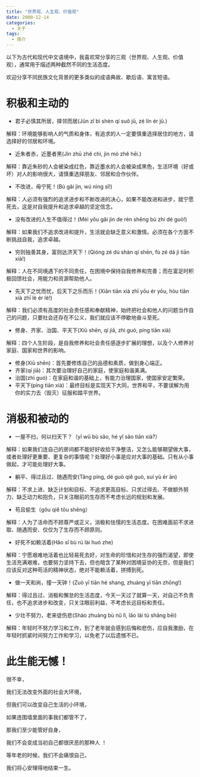 ```yaml
---
title: "世界观、人生观、价值观"
date: 2000-12-14
categories:
  - 关于
tags:
  - 简介
---
```


以下为古代和现代中文语境中，我喜欢常分享的三观（世界观、人生观、价值观），通常用于描述两种截然不同的生活态度。

欢迎分享不同民族文化背景的更多类似的成语典故、歇后语、寓言短语。

# 积极和主动的

- 君子必慎其所居，择邻而居(Jūn zǐ bì shèn qí suǒ jū, zé lín ér jū.)

解释：环境能够影响人的气质和身体，有追求的人一定要慎重选择居住的地方，请选择好的邻居和环境。

- 近朱者赤，近墨者黑(Jìn zhū zhě chì, jìn mò zhě hēi.)

解释：靠近朱砂的人会被染成红色，靠近墨水的人会被染成黑色，生活环境（好或坏）对人的影响很大，请慎重选择朋友、邻居和合作伙伴。

- 不改进，毋宁死！(Bù gǎi jìn, wú nìng sǐ!)

解释：人必须有强烈的追求进步和不断改进的决心，如果不能改进和进步，就宁愿死去，这是对自我提升和追求卓越的坚定信念。

- 没有改进的人生不值得过！(Méi yǒu gǎi jìn de rén shēng bù zhí dé guò!)

解释：如果我们不追求改进和提升，生活就会缺乏意义和激情。必须在各个方面不断挑战自我，追求卓越。

- 穷则独善其身，富则达济天下！(Qióng zé dú shàn qí shēn, fù zé dá jì tiān xià!)

解释：人在不同境遇下的不同责任，在困境中保持自我修养和完善；而在富足时积极回馈社会，用能力和资源帮助他人。

- 先天下之忧而忧，后天下之乐而乐！(Xiān tiān xià zhī yōu ér yōu, hòu tiān xià zhī lè ér lè!)

解释：我们必须有高度的社会责任感和奉献精神，始终把社会和他人的问题当作自己的问题，只要社会还存在不公义，我们就应该不停歇地奋斗至死。

- 修身、齐家、治国、平天下(Xiū shēn, qí jiā, zhì guó, píng tiān xià)

解释：四个人生阶段，是自我修养和社会责任感逐步扩展的理想，以及个人修养对家庭、国家和世界的影响。

- 修身(Xiū shēn)：首先要修炼自己的品德和素质，做到身心端正。
- 齐家(qí jiā)：其次要治理好自己的家庭，使家庭和谐美满。
- 治国(zhì guó)：在家庭和谐的基础上，有能力治理国家，使国家安定繁荣。
- 平天下(píng tiān xià)：最终目标是实现天下大同，世界和平，不要误解为用你的实力去（毁灭）征服和踏平世界。

# 消极和被动的

- 一屋不扫，何以扫天下？（yī wū bù sǎo, hé yǐ sǎo tiān xià?）

解释：如果我们连自己的房间都不能好好收拾干净整洁，又怎么能够期望做大事，或者处理好更重要、更复杂的事情呢？处理好小事是应对大事的基础。只有从小事做起，才可能处理好大事。

- 躺平、得过且过、随遇而安(Tǎng píng, dé guò qiě guò, suí yù ér ān)

解释：不求上进、缺乏计划和目标、不追求更高目标、只求过得去、不做额外努力、缺乏动力和抱负，只关注眼前的生存而不考虑长远的规划和发展。

- 苟且偷生（gǒu qiě tōu shēng）

解释：人为了活命而不顾尊严或正义，消极和怯懦的生活态度。在困难面前不求进取、随遇而安、仅仅为了生存而不顾原则。

- 好死不如赖活着(Hǎo sǐ bù rú lài huó zhe)

解释：宁愿艰难地活着也比轻易死去好，对生命的珍惜和对生存的强烈渴望，即使生活充满艰难，也要努力坚持下去，但也暗含了某种对困境妥协的无奈，但是我们应该反对这种苟活的精神状态，绝对不能赖活着，拼搏到死。

- 做一天和尚，撞一天钟！(Zuò yī tiān hé shang, zhuàng yī tiān zhōng!)

解释：得过且过、消极和懈怠的生活态度，今天一天过了就算一天，对自己不负责任，也不追求进步和改变，只关注眼前利益，不考虑长远目标和责任。

- 少壮不努力，老来徒伤悲(Shào zhuàng bù nǔ lì, lǎo lái tú shāng bēi)

解释：年轻时不努力学习和工作，到了老年就会感到后悔和悲伤，应自我激励，在年轻时抓紧时间努力工作和学习，以免老了以后遗憾不已。


# 此生能无憾！

很不幸，

我们无法改变外面的社会大环境，

但我们可以改变自己生活的小环境，

如果连围墙里面的事我们都管不了，

那我们至少能管好自身，

我们不会变成当初自己都很厌恶的那种人 ！

等年老的时候，我们不会痛恨自己，

我们将心安理得地结束一生。